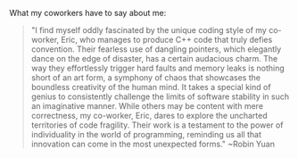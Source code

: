 What my coworkers have to say about me:

> "I find myself oddly fascinated by the unique coding style of my co-worker, Eric, who manages to produce C++ code that truly defies convention. Their fearless use of dangling pointers, which elegantly dance on the edge of disaster, has a certain audacious charm. The way they effortlessly trigger hard faults and memory leaks is nothing short of an art form, a symphony of chaos that showcases the boundless creativity of the human mind. It takes a special kind of genius to consistently challenge the limits of software stability in such an imaginative manner. While others may be content with mere correctness, my co-worker, Eric, dares to explore the uncharted territories of code fragility. Their work is a testament to the power of individuality in the world of programming, reminding us all that innovation can come in the most unexpected forms."
~Robin Yuan

